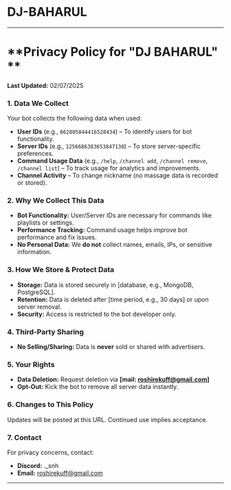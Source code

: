 # DJ-BAHARUL
---

# **Privacy Policy for "DJ BAHARUL" **  
**Last Updated:** 02/07/2025 

### **1. Data We Collect**  
Your bot collects the following data when used:  
- **User IDs** (e.g., `862805844416528434`) – To identify users for bot functionality.  
- **Server IDs** (e.g., `1256686383653847130`) – To store server-specific preferences.  
- **Command Usage Data** (e.g., `/help`, `/channel add`, `/channel remove`, `/channel list`) – To track usage for analytics and improvements.  
- **Channel Activity** – To change nickname (no massage data is recorded or stored).  

### **2. Why We Collect This Data**  
- **Bot Functionality:** User/Server IDs are necessary for commands like playlists or settings.  
- **Performance Tracking:** Command usage helps improve bot performance and fix issues.  
- **No Personal Data:** We **do not** collect names, emails, IPs, or sensitive information.  

### **3. How We Store & Protect Data**  
- **Storage:** Data is stored securely in [database, e.g., MongoDB, PostgreSQL].  
- **Retention:** Data is deleted after [time period, e.g., 30 days] or upon server removal.  
- **Security:** Access is restricted to the bot developer only.  

### **4. Third-Party Sharing**  
- **No Selling/Sharing:** Data is **never** sold or shared with advertisers. 

### **5. Your Rights**  
- **Data Deletion:** Request deletion via **[mail: roshirekuff@gmail.com]**
- **Opt-Out:** Kick the bot to remove all server data instantly.  

### **6. Changes to This Policy**  
Updates will be posted at this URL. Continued use implies acceptance.  

### **7. Contact**  
For privacy concerns, contact:  
- **Discord:** ._snh  
- **Email:** roshirekuff@gmail.com  

---
